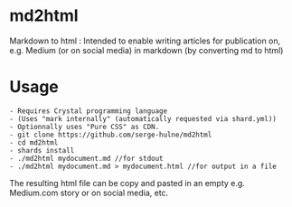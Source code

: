 # md2html
Markdown to html : Intended to enable writing articles for publication on, e.g. Medium (or on social media) in markdown (by converting md to html)

# Usage 

```
- Requires Crystal programming language
- (Uses "mark internally" (automatically requested via shard.yml))
- Optionnally uses "Pure CSS" as CDN.
- git clone https://github.com/serge-hulne/md2html
- cd md2html
- shards install 
- ./md2html mydocument.md //for stdout
- ./md2html mydocument.md > mydocument.html //for output in a file
```

The resulting html file can be copy and pasted in an empty e.g. Medium.com story or on social media, etc.

